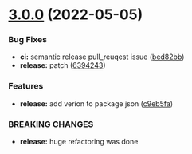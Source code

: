 # [3.0.0](https://github.com/paulAlexSerban/tpl---reverse-proxy-web-server/compare/v2.5.0...v3.0.0) (2022-05-05)


### Bug Fixes

* **ci:** semantic release pull_reuqest issue ([bed82bb](https://github.com/paulAlexSerban/tpl---reverse-proxy-web-server/commit/bed82bb4e84551aa89e050a886f55fce7ff51eac))
* **release:** patch ([6394243](https://github.com/paulAlexSerban/tpl---reverse-proxy-web-server/commit/6394243ce5ff82f64240d84d21a4484e5c165ba9))


### Features

* **release:** add verion to package json ([c9eb5fa](https://github.com/paulAlexSerban/tpl---reverse-proxy-web-server/commit/c9eb5fa53da9fc40d029872f728cf2294eebd84f))


### BREAKING CHANGES

* **release:** huge refactoring was done
